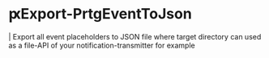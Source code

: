 ﻿# ԗExport-PrtgEventToJson
| Export all event placeholders to JSON file where target directory can used as a file-API of your notification-transmitter for example

